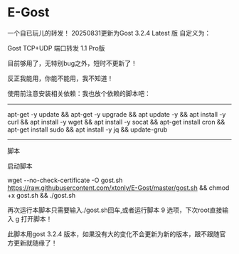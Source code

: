 # E-Gost

一个自已玩儿的转发！
20250831更新为Gost 3.2.4 Latest 版
自定义为：

Gost TCP+UDP 端口转发 1.1 Pro版  


目前够用了，无特别bug之外，短时不更新了！

反正我能用，你能不能用，我不知道！

使用前注意安装相关依赖：我也放个依赖的脚本吧：

---------------------------------------------------------------------------------------------------------------------------------------
apt-get -y update && apt-get -y upgrade && apt update -y && apt install -y curl && apt install -y wget && apt install -y socat && apt-get install cron && apt-get install sudo && apt install -y jq && update-grub

---------------------------------------------------------------------------------------------------------------------------------------

脚本

启动脚本

wget --no-check-certificate -O gost.sh https://raw.githubusercontent.com/xtonly/E-Gost/master/gost.sh && chmod +x gost.sh && ./gost.sh

再次运行本脚本只需要输入./gost.sh回车,或者运行脚本 9 选项，下次root直接输入 g 打开脚本！

此脚本用gost 3.2.4 版本，如果没有大的变化不会更新为新的版本，跟不跟随官方更新就随缘了！
